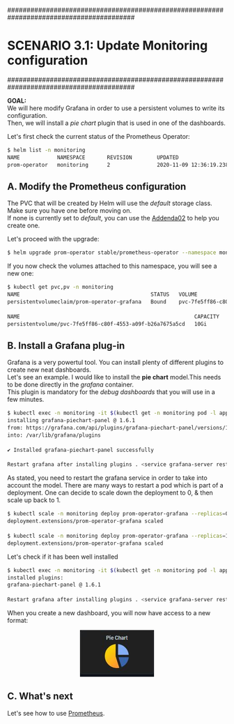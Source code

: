 #########################################################################################
# SCENARIO 3.1: Update Monitoring configuration
#########################################################################################

**GOAL:**  
We will here modify Grafana in order to use a persistent volumes to write its configuration.  
Then, we will install a _pie chart_ plugin that is used in one of the dashboards.

Let's first check the current status of the Prometheus Operator:

```bash
$ helm list -n monitoring
NAME            NAMESPACE       REVISION        UPDATED                                 STATUS          CHART                           APP VERSION
prom-operator   monitoring      2               2020-11-09 12:36:19.238070417 +0000 UTC deployed        prometheus-operator-9.3.1       0.38.1
```

## A. Modify the Prometheus configuration

The PVC that will be created by Helm will use the _default_ storage class. Make sure you have one before moving on.  
If none is currently set to _default_, you can use the [Addenda02](../../Addendum/Addenda02) to help you create one.  

Let's proceed with the upgrade:

```bash
$ helm upgrade prom-operator stable/prometheus-operator --namespace monitoring --set prometheusOperator.createCustomResource=false,grafana.persistence.enabled=true
```

If you now check the volumes attached to this namespace, you will see a new one:

```bash
$ kubectl get pvc,pv -n monitoring
NAME                                          STATUS   VOLUME                                     CAPACITY   ACCESS MODES   STORAGECLASS        AGE
persistentvolumeclaim/prom-operator-grafana   Bound    pvc-7fe5ff86-c80f-4553-a09f-b26a7675a5cd   10Gi       RWO            storage-class-nas   154m

NAME                                                        CAPACITY   ACCESS MODES   RECLAIM POLICY   STATUS   CLAIM                              STORAGECLASS        REASON   AGE
persistentvolume/pvc-7fe5ff86-c80f-4553-a09f-b26a7675a5cd   10Gi       RWO            Delete           Bound    monitoring/prom-operator-grafana   storage-class-nas            154m
```

## B. Install a Grafana plug-in

Grafana is a very powertul tool. You can install plenty of different plugins to create new neat dashboards.  
Let's see an example. I would like to install the **pie chart** model.This needs to be done directly in the _grafana_ container.  
This plugin is mandatory for the _debug dashboards_ that you will use in a few minutes.  

```bash
$ kubectl exec -n monitoring -it $(kubectl get -n monitoring pod -l app.kubernetes.io/name=grafana --output=name) -c grafana -- grafana-cli plugins install grafana-piechart-panel
installing grafana-piechart-panel @ 1.6.1
from: https://grafana.com/api/plugins/grafana-piechart-panel/versions/1.6.1/download
into: /var/lib/grafana/plugins

✔ Installed grafana-piechart-panel successfully

Restart grafana after installing plugins . <service grafana-server restart>
```

As stated, you need to restart the grafana service in order to take into account the model.
There are many ways to restart a pod which is part of a deployment. One can decide to scale down the deployment to 0, & then scale up back to 1.

```bash
$ kubectl scale -n monitoring deploy prom-operator-grafana --replicas=0
deployment.extensions/prom-operator-grafana scaled

$ kubectl scale -n monitoring deploy prom-operator-grafana --replicas=1
deployment.extensions/prom-operator-grafana scaled
```

Let's check if it has been well installed

```bash
$ kubectl exec -n monitoring -it $(kubectl get -n monitoring pod -l app.kubernetes.io/name=grafana --output=name) -c grafana -- grafana-cli plugins ls
installed plugins:
grafana-piechart-panel @ 1.6.1

Restart grafana after installing plugins . <service grafana-server restart>
```

When you create a new dashboard, you will now have access to a new format:  
<p align="center"><img src="../Images/pie_chart.jpg"></p>

## C. What's next

Let's see how to use [Prometheus](../2_Prometheus).
